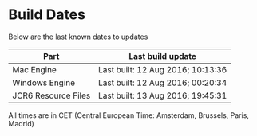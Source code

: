 # Build Dates

Below are the last known dates to updates

Part | Last build update
-----|-----
Mac Engine | Last built: 12 Aug 2016; 10:13:36
Windows Engine | Last built: 12 Aug 2016; 00:20:34
JCR6 Resource Files | Last built: 13 Aug 2016; 19:45:31
All times are in CET (Central European Time: Amsterdam, Brussels, Paris, Madrid)



